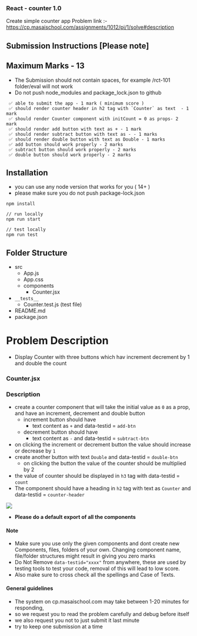 ### React - counter 1.0

Create simple counter app
Problem link :- https://cp.masaischool.com/assignments/1012/pi/1/solve#description

## Submission Instructions [Please note]

## Maximum Marks - 13

- The Submission should not contain spaces, for example /rct-101 folder/eval will not work
- Do not push node_modules and package_lock.json to github

```
 ✅ able to submit the app - 1 mark ( minimum score )
 ✅ should render counter header in h2 tag with `Counter` as text  - 1 mark
 ✅ should render Counter component with initCount = 0 as props- 2 mark
 ✅ should render add button with text as + - 1 mark
 ✅ should render subtract button with text as - - 1 marks
 ✅ should render double button with text as Double - 1 marks
 ✅ add button should work properly - 2 marks
 ✅ subtract button should work properly - 2 marks
 ✅ double button should work properly - 2 marks

```

## Installation

- you can use any node version that works for you ( 14+ )
- please make sure you do not push package-lock.json

```
npm install

// run locally
npm run start

// test locally
npm run test

```

## Folder Structure

- src
  - App.js
  - App.css
  - components
    - Counter.jsx
- `__tests__`
  - Counter.test.js (test file)
- README.md
- package.json

# Problem Description

- Display Counter with three buttons which hav increment decrement by 1 and double the count

### Counter.jsx

### Description

- create a counter component that will take the initial value as `0` as a prop, and have an increment, decrement and double button
  - increment button should have
    - text content as `+` and data-testid = `add-btn`
  - decrement button should have
    - text content as `-` and data-testid = `subtract-btn`
- on clicking the increment or decrement button the value should increase or decrease by `1`
- create another button with text `Double` and data-testid = `double-btn`
  - on clicking the button the value of the counter should be multiplied by 2
- the value of counter should be displayed in `h3` tag with data-testid = `count`
- The component should have a heading in `h2` tag with text as `Counter` and data-testid = `counter-header`

![](https://i.imgur.com/uWGZH7H.png)

- **Please do a default export of all the components**

#### **Note**

- Make sure you use only the given components and dont create new Components, files, folders of your own. Changing component name, file/folder structures might result in giving you zero marks
- Do Not Remove `data-testid="xxxx"` from anywhere, these are used by testing tools to test your code, removal of this will lead to low score.
- Also make sure to cross check all the spellings and Case of Texts.

#### General guidelines

- The system on cp.masaischool.com may take between 1-20 minutes for responding,
- so we request you to read the problem carefully and debug before itself
- we also request you not to just submit it last minute
- try to keep one submission at a time
